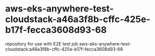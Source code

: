 # aws-eks-anywhere-test-cloudstack-a46a3f8b-cffc-425e-b17f-fecca3608d93-68
repository for use with E2E test job aws-eks-anywhere-test-cloudstack:a46a3f8b-cffc-425e-b17f-fecca3608d93-68
